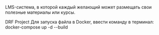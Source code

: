 LMS-система, в которой каждый желающий может размещать свои полезные материалы или курсы.

DRF Project
Для запуска файла в Docker, ввести команду в терминал:
docker-compose up -d --build
